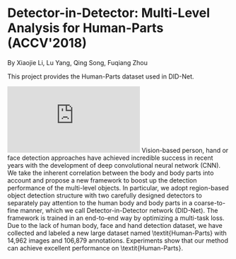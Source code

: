 # Detector-in-Detector: Multi-Level Analysis for Human-Parts (ACCV'2018)
By Xiaojie Li, Lu Yang, Qing Song, Fuqiang Zhou

This project provides the Human-Parts dataset used in DID-Net.

![datasets](https://github.com/xiaojie1017/Priv_personpart/blob/master/dataset.pdf)
Vision-based person, hand or face detection approaches have achieved incredible success in recent years with the development of deep convolutional neural network (CNN). We take the inherent correlation between the body and body parts into account and propose a new framework to boost up the detection performance of the multi-level objects. In particular, we adopt region-based object detection structure with two carefully designed detectors to separately pay attention to the human body and body parts in a coarse-to-fine manner, which we call Detector-in-Detector network (DID-Net). The framework is trained in an end-to-end way by optimizing a multi-task loss. Due to the lack of human body, face and hand detection dataset, we have collected and labeled a new large dataset named \textit{Human-Parts} with 14,962 images and 106,879 annotations. Experiments show that our method can achieve excellent performance on \textit{Human-Parts}.
